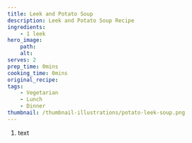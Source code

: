 ```yaml
---
title: Leek and Potato Soup
description: Leek and Potato Soup Recipe
ingredients:
    - 1 leek
hero_image:
    path: 
    alt: 
serves: 2
prep_time: 0mins
cooking_time: 0mins
original_recipe:
tags:
    - Vegetarian
    - Lunch
    - Dinner
thumbnail: /thumbnail-illustrations/potato-leek-soup.png
---
```


1. text